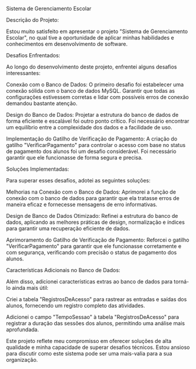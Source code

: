 Sistema de Gerenciamento Escolar

Descrição do Projeto:

Estou muito satisfeito em apresentar o projeto "Sistema de Gerenciamento Escolar", no qual tive a oportunidade de aplicar minhas habilidades e conhecimentos em desenvolvimento de software.

Desafios Enfrentados:

Ao longo do desenvolvimento deste projeto, enfrentei alguns desafios interessantes:

Conexão com o Banco de Dados: O primeiro desafio foi estabelecer uma conexão sólida com o banco de dados MySQL. Garantir que todas as configurações estivessem corretas e lidar com possíveis erros de conexão demandou bastante atenção.

Design do Banco de Dados: Projetar a estrutura do banco de dados de forma eficiente e escalável foi outro ponto crítico. Foi necessário encontrar um equilíbrio entre a complexidade dos dados e a facilidade de uso.

Implementação do Gatilho de Verificação de Pagamento: A criação do gatilho "VerificarPagamento" para controlar o acesso com base no status de pagamento dos alunos foi um desafio considerável. Foi necessário garantir que ele funcionasse de forma segura e precisa.

Soluções Implementadas:

Para superar esses desafios, adotei as seguintes soluções:

Melhorias na Conexão com o Banco de Dados: Aprimorei a função de conexão com o banco de dados para garantir que ela tratasse erros de maneira eficaz e fornecesse mensagens de erro informativas.

Design de Banco de Dados Otimizado: Refinei a estrutura do banco de dados, aplicando as melhores práticas de design, normalização e índices para garantir uma recuperação eficiente de dados.

Aprimoramento do Gatilho de Verificação de Pagamento: Reforcei o gatilho "VerificarPagamento" para garantir que ele funcionasse corretamente e com segurança, verificando com precisão o status de pagamento dos alunos.

Características Adicionais no Banco de Dados:

Além disso, adicionei características extras ao banco de dados para torná-lo ainda mais útil:

Criei a tabela "RegistrosDeAcesso" para rastrear as entradas e saídas dos alunos, fornecendo um registro completo das atividades.

Adicionei o campo "TempoSessao" à tabela "RegistrosDeAcesso" para registrar a duração das sessões dos alunos, permitindo uma análise mais aprofundada.

Este projeto reflete meu compromisso em oferecer soluções de alta qualidade e minha capacidade de superar desafios técnicos. Estou ansioso para discutir como este sistema pode ser uma mais-valia para a sua organização.
